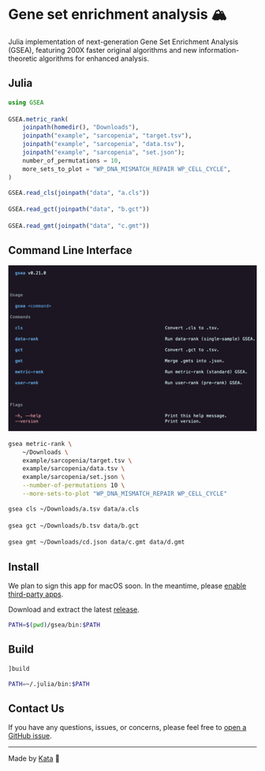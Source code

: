 # Gene set enrichment analysis 🏔️

Julia implementation of next-generation Gene Set Enrichment Analysis (GSEA), featuring 200X faster original algorithms and new information-theoretic algorithms for enhanced analysis.

## Julia

```julia
using GSEA

GSEA.metric_rank(
    joinpath(homedir(), "Downloads"),
    joinpath("example", "sarcopenia", "target.tsv"),
    joinpath("example", "sarcopenia", "data.tsv"),
    joinpath("example", "sarcopenia", "set.json");
    number_of_permutations = 10,
    more_sets_to_plot = "WP_DNA_MISMATCH_REPAIR WP_CELL_CYCLE",
)
```

```julia
GSEA.read_cls(joinpath("data", "a.cls"))

GSEA.read_gct(joinpath("data", "b.gct"))

GSEA.read_gmt(joinpath("data", "c.gmt"))
```

## Command Line Interface

![The screenshot of the help command](media/help.png)

```bash
gsea metric-rank \
    ~/Downloads \
    example/sarcopenia/target.tsv \
    example/sarcopenia/data.tsv \
    example/sarcopenia/set.json \
    --number-of-permutations 10 \
    --more-sets-to-plot "WP_DNA_MISMATCH_REPAIR WP_CELL_CYCLE"
```

```bash
gsea cls ~/Downloads/a.tsv data/a.cls

gsea gct ~/Downloads/b.tsv data/b.gct

gsea gmt ~/Downloads/cd.json data/c.gmt data/d.gmt
```

## Install

We plan to sign this app for macOS soon.
In the meantime, please [enable third-party apps](https://support.apple.com/en-us/102445#openanyway).

Download and extract the latest [release](https://github.com/GSEA-MSigDB/GSEA.jl/releases/latest).

```bash
PATH=$(pwd)/gsea/bin:$PATH
```

## Build

```julia
]build
```

```bash
PATH=~/.julia/bin:$PATH
```

## Contact Us

If you have any questions, issues, or concerns, please feel free to [open a GitHub issue](https://github.com/GSEA-MSigDB/GSEA.jl/issues/new/choose).

---

Made by [Kata](https://github.com/KwatMDPhD/Kata.jl) 🥋
